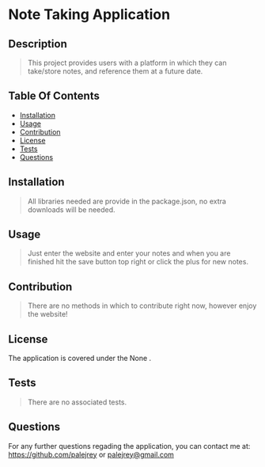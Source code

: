 # Note Taking Application 
 ## Description 
 > This project provides users with a platform in which they can take/store notes, and reference them at a future date. 
 ## Table Of Contents 
 - [Installation](#Installation) 
 - [Usage](#Usage) 
 - [Contribution](#Contribution) 
 - [License](#License) 
 - [Tests](#) 
 - [Questions](#Questions) 
## Installation 
 > All libraries needed are provide in the package.json, no extra downloads will be needed. 
 ## Usage 
 > Just enter the website and enter your notes and when you are finished hit the save button top right or click the plus for new notes. 
 ## Contribution 
 > There are no methods in which to contribute right now, however enjoy the website!  
## License 
 The application is covered under the None . 
 ## Tests 
 > There are no associated tests. 
 ## Questions 
For any further questions regading the application,  you can contact me at: https://github.com/palejrey or palejrey@gmail.com